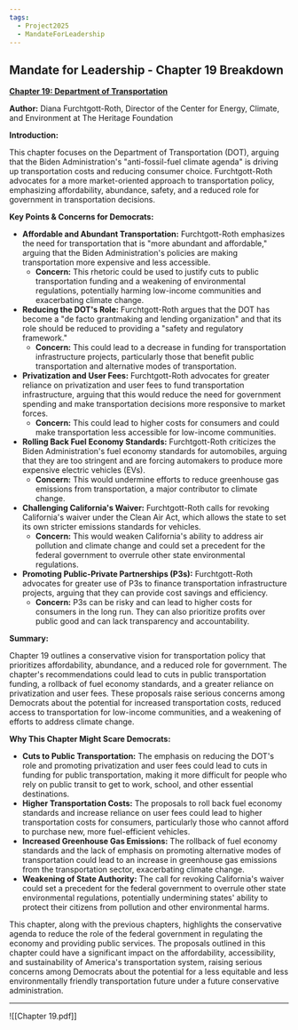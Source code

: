 ```yaml
---
tags:
  - Project2025
  - MandateForLeadership
---
```

## Mandate for Leadership - Chapter 19 Breakdown

**[Chapter 19: Department of Transportation](../../documents/project_2025_chapters/chapter_19.pdf)**

**Author:** Diana Furchtgott-Roth, Director of the Center for Energy, Climate, and Environment at The Heritage Foundation

**Introduction:**

This chapter focuses on the Department of Transportation (DOT), arguing that the Biden Administration's "anti-fossil-fuel climate agenda" is driving up transportation costs and reducing consumer choice. Furchtgott-Roth advocates for a more market-oriented approach to transportation policy, emphasizing affordability, abundance, safety, and a reduced role for government in transportation decisions.

**Key Points & Concerns for Democrats:**

* **Affordable and Abundant Transportation:** Furchtgott-Roth emphasizes the need for transportation that is "more abundant and affordable," arguing that the Biden Administration's policies are making transportation more expensive and less accessible.
    * **Concern:** This rhetoric could be used to justify cuts to public transportation funding and a weakening of environmental regulations, potentially harming low-income communities and exacerbating climate change.
* **Reducing the DOT's Role:** Furchtgott-Roth argues that the DOT has become a "de facto grantmaking and lending organization" and that its role should be reduced to providing a "safety and regulatory framework."
    * **Concern:** This could lead to a decrease in funding for transportation infrastructure projects, particularly those that benefit public transportation and alternative modes of transportation.
* **Privatization and User Fees:** Furchtgott-Roth advocates for greater reliance on privatization and user fees to fund transportation infrastructure, arguing that this would reduce the need for government spending and make transportation decisions more responsive to market forces.
    * **Concern:** This could lead to higher costs for consumers and could make transportation less accessible for low-income communities.
* **Rolling Back Fuel Economy Standards:** Furchtgott-Roth criticizes the Biden Administration's fuel economy standards for automobiles, arguing that they are too stringent and are forcing automakers to produce more expensive electric vehicles (EVs).
    * **Concern:** This would undermine efforts to reduce greenhouse gas emissions from transportation, a major contributor to climate change.
* **Challenging California's Waiver:** Furchtgott-Roth calls for revoking California's waiver under the Clean Air Act, which allows the state to set its own stricter emissions standards for vehicles.
    * **Concern:** This would weaken California's ability to address air pollution and climate change and could set a precedent for the federal government to overrule other state environmental regulations.
* **Promoting Public-Private Partnerships (P3s):** Furchtgott-Roth advocates for greater use of P3s to finance transportation infrastructure projects, arguing that they can provide cost savings and efficiency.
    * **Concern:** P3s can be risky and can lead to higher costs for consumers in the long run. They can also prioritize profits over public good and can lack transparency and accountability.

**Summary:**

Chapter 19 outlines a conservative vision for transportation policy that prioritizes affordability, abundance, and a reduced role for government. The chapter's recommendations could lead to cuts in public transportation funding, a rollback of fuel economy standards, and a greater reliance on privatization and user fees. These proposals raise serious concerns among Democrats about the potential for increased transportation costs, reduced access to transportation for low-income communities, and a weakening of efforts to address climate change.

**Why This Chapter Might Scare Democrats:**

* **Cuts to Public Transportation:** The emphasis on reducing the DOT's role and promoting privatization and user fees could lead to cuts in funding for public transportation, making it more difficult for people who rely on public transit to get to work, school, and other essential destinations.
* **Higher Transportation Costs:** The proposals to roll back fuel economy standards and increase reliance on user fees could lead to higher transportation costs for consumers, particularly those who cannot afford to purchase new, more fuel-efficient vehicles.
* **Increased Greenhouse Gas Emissions:** The rollback of fuel economy standards and the lack of emphasis on promoting alternative modes of transportation could lead to an increase in greenhouse gas emissions from the transportation sector, exacerbating climate change.
* **Weakening of State Authority:** The call for revoking California's waiver could set a precedent for the federal government to overrule other state environmental regulations, potentially undermining states' ability to protect their citizens from pollution and other environmental harms.

This chapter, along with the previous chapters, highlights the conservative agenda to reduce the role of the federal government in regulating the economy and providing public services. The proposals outlined in this chapter could have a significant impact on the affordability, accessibility, and sustainability of America's transportation system, raising serious concerns among Democrats about the potential for a less equitable and less environmentally friendly transportation future under a future conservative administration. 

----

![[Chapter 19.pdf]]